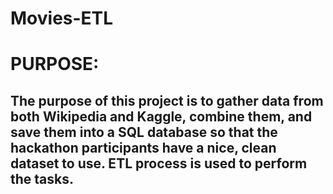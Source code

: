 # Movies-ETL

# PURPOSE:

## The purpose of this project is to gather data from both Wikipedia and Kaggle, combine them, and save them into a SQL database so that the hackathon participants have a nice, clean dataset to use. ETL process is used to perform the tasks.
